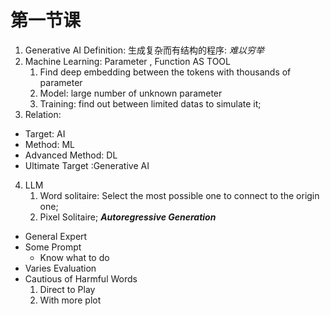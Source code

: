 # 第一节课
1. Generative AI Definition: 生成复杂而有结构的程序:  *难以穷举*
2. Machine Learning: Parameter , Function AS TOOL
   1.  Find deep embedding between the tokens with  thousands of parameter
   2.  Model: large number of  unknown parameter
   3.  Training: find out between limited datas to simulate it;
3.  Relation:
   -    Target: AI
   -    Method: ML
   -    Advanced Method: DL
   -    Ultimate Target :Generative AI
4. LLM
   1. Word solitaire: Select the most possible one to connect to the origin one;
   2. Pixel Solitaire;
    ***Autoregressive Generation***
- General Expert
- Some Prompt
   - Know what to do
- Varies Evaluation
- Cautious of Harmful Words
   1. Direct to Play
   2. With more plot

